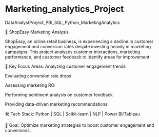 # Marketing_analytics_Project
DataAnalystProject_PBI_SQL_Python_MarketingAnalytics



🛒 ShopEasy Marketing Analysis                                                                                                                                                                                                                                      






ShopEasy, an online retail business, is experiencing a decline in customer engagement and conversion rates despite investing heavily in marketing campaigns. This project analyzes customer interactions, marketing performance, and customer feedback to identify areas for improvement.

📌 Key Focus Areas:
Analyzing customer engagement trends

Evaluating conversion rate drops

Assessing marketing ROI

Performing sentiment analysis on customer feedback

Providing data-driven marketing recommendations

🛠️ Tech Stack:
Python | SQL | Scikit-learn | NLP | Power BI/Tableau

🚀 Goal: Optimize marketing strategies to boost customer engagement and conversions.
